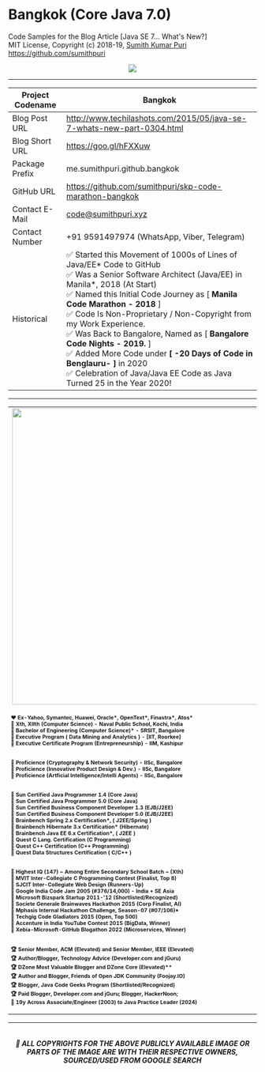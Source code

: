 # Bangkok (Core Java 7.0)
Code Samples for the Blog Article [Java SE 7... What's New?] 
<br>
MIT License, Copyright (c) 2018-19, <a href="http://www.techcto.online/">Sumith Kumar Puri</a><br>
https://github.com/sumithpuri 
<br>

<p align='center'>
<img src='https://i.ibb.co/KwbhcJX/skp-20-days-of-java-javaee-code-feb-2021-019.jpg'>
</p>

<hr>


<div align="center">
	
|Project Codename|Bangkok|
|--|--|
| Blog Post URL | http://www.techilashots.com/2015/05/java-se-7-whats-new-part-0304.html |
|Blog Short URL	|https://goo.gl/hFXXuw |
|Package Prefix|me.sumithpuri.github.bangkok |
|GitHub URL|https://github.com/sumithpuri/skp-code-marathon-bangkok |
|Contact E-Mail  |code@sumithpuri.xyz|
|Contact Number|+91 9591497974 (WhatsApp, Viber, Telegram)|
|Historical|✅ Started this Movement of 1000s of Lines of Java/EE* Code to GitHub<br />✅ Was a Senior Software Architect (Java/EE) in Manila*, 2018 (At Start)&nbsp; <br />✅ Named this Initial Code Journey as [ <b>Manila Code Marathon - 2018</b> ]<br />✅ Code Is Non-Proprietary / Non-Copyright from my Work Experience. <br />✅ Was Back to Bangalore, Named as [ <b>Bangalore Code Nights - 2019.</b> ]<br />✅ Added More Code under <b>[ -20 Days of Code in Benglauru- ]</b> in 2020  <br />✅ Celebration of Java/Java EE Code as Java Turned 25 in the Year 2020! |
	

</div>

<hr>

<div align='center'>
<table>
  <tr>
    <td align='center'> <img src='https://i.ibb.co/qjVWq00/skp-github-profile-001.jpg' width = '600px'/></td></tr>
	  <tr>
    <td style='font-size:8pt'> <h4> ❤️ Ex-Yahoo, Symantec, Huawei, Oracle*, OpenText*, Finastra*, Atos*<br/> 🧡 Xth, XIIth (Computer Science) - Naval Public School, Kochi, India <br/> 💛 Bachelor of Engineering (Computer Science)* - SRSIT, Bangalore <br/>💜 Executive Program ( Data Mining and Analytics ) - <b>[IIT, Roorkee]</b> <br/> 💚 Executive Certificate Program (Entrepreneurship) - <b>IIM, Kashipur</b> <br/><br/><br/>  💙 Proficience (Cryptography & Network Security) - <b>IISc, Bangalore</b> <br/> 🤎 Proficience (Innovative Product Design & Dev.) - <b>IISc, Bangalore</b> <br/> 🖤 Proficience (Artficial Intelligence/Intelli Agents) - <b>IISc, Bangalore</b> <br/> <br/><br/> 💎 Sun Certified Java Programmer 1.4 (Core Java) <br/> 💎 Sun Certified Java Programmer 5.0 (Core Java)<br/> 💎 Sun Certified Business Component Developer 1.3 (EJB/J2EE)<br/>  💎 Sun Certified Business Component Developer 5.0 (EJB/J2EE)  <br/>  💎 Brainbench Spring 2.x Certification*, ( J2EE/Spring )  <br/> 💎 Brainbench Hibernate 3.x Certification* (Hibernate) <br/> 💎 Brainbench Java EE 6.x Certification*, ( J2EE ) <br/> 💎 Quest C Lang. Certification (C Programming) <br/> 💎 Quest C++ Certification (C++ Programming) <br/> 💎 Quest Data Structures Certification ( C/C++ ) <br/><br/><br/> 
🏁 Highest IQ (147) ~ Among Entire Secondary School Batch ~ (Xth) <br/> 🏁 MVIT Inter-Collegiate C Programming Contest (Finalist, Top 8) <br/> 🏁 SJCIT Inter-Collegiate Web Design (Runners-Up) <br/> 🏁 Google India Code Jam 2005 (#376/14,000) - India + SE Asia <br/> 🏁 Microsoft Bizspark Startup 2011-'12 (Shortlisted/Recognized) <br/> 🏁 Societe Generale Brainwaves Hackathon 2015 (Corp Finalist, AI) <br/> 🏁 Mphasis Internal Hackathon Challenge, Season-07 (#07/106)* <br/> 🏁 Techgig Code Gladiators 2015 (Open, Top 500) <br/>  🏁 Accenture in India YouTube Contest 2015 (BigData, Winner) <br/> 🏁 Xebia-Microsoft-GitHub Blogathon 2022 (Microservices, Winner) <br/><br/><br/> 🏆 Senior Member, ACM (Elevated) and Senior Member, IEEE (Elevated) <br/>🏆 Author/Blogger, Technology Advice (Developer.com and jGuru) <br/> 🏆 DZone Most Valuable Blogger and DZone Core (Elevated)** <br/>  🏆 Author and Blogger, Friends of Open JDK Community (Foojay.IO) <br/> 🏆 Blogger, Java Code Geeks Program (Shortlisted/Recognized) <br/>  🏆 Paid Blogger, Developer.com and jGuru; Blogger, HackerNoon; <br/> 🎯 19y Across Associate/Engineer (2003) to Java Practice Leader (2024)</h4></td></tr>
</table>

<hr>

<h6 align="center">
</h6>
<h5 align='center' color='blue'>🔴 ALL COPYRIGHTS FOR THE ABOVE PUBLICLY AVAILABLE IMAGE OR PARTS OF THE IMAGE ARE WITH THEIR RESPECTIVE OWNERS, SOURCED/USED FROM GOOGLE SEARCH</h5>

 		 




	  

  



